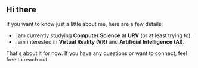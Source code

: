 ## Hi there

If you want to know just a little about me, here are a few details:

- I am currently studying **Computer Science** at **URV** (or at least trying to).
- I am interested in **Virtual Reality (VR)** and **Artificial Intelligence (AI)**.

That's about it for now. If you have any questions or want to connect, feel free to reach out.
